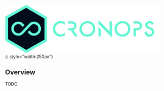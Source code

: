 ![cronops-logo](../assets/images/logos/cronops-isologo-simple.png "CronOps"){: style="width:250px"}

## Overview
TODO
